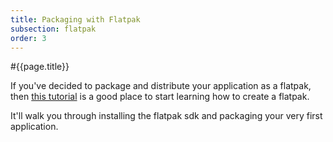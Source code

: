 ```yaml
---
title: Packaging with Flatpak
subsection: flatpak
order: 3
---
```


#{{page.title}}

If you've decided to package and distribute your application as a flatpak, then [this tutorial](https://flatpak.org/hello-world.html) is a good place to start learning how to create a flatpak.

It'll walk you through installing the flatpak sdk and packaging your very first application.
